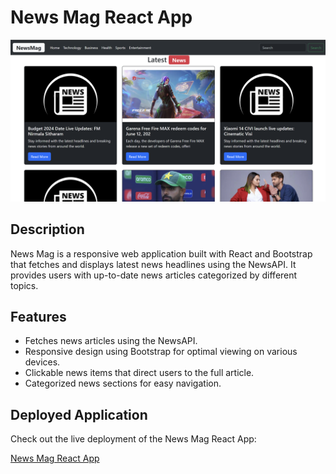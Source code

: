 # News Mag React App

![News Mag](./screenshot.png)

## Description

News Mag is a responsive web application built with React and Bootstrap that fetches and displays latest news headlines using the NewsAPI. It provides users with up-to-date news articles categorized by different topics.

## Features

- Fetches news articles using the NewsAPI.
- Responsive design using Bootstrap for optimal viewing on various devices.
- Clickable news items that direct users to the full article.
- Categorized news sections for easy navigation.

## Deployed Application

Check out the live deployment of the News Mag React App:

[News Mag React App](https://react-app-newsmag.vercel.app/)
